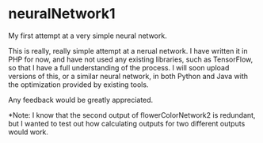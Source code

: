 # neuralNetwork1
My first attempt at a very simple neural network.

This is really, really simple attempt at a nerual network. I have written it in PHP for now, and have not used any existing libraries,
such as TensorFlow, so that I have a full understanding of the process. I will soon upload versions of this, or a similar neural network,
in both Python and Java with the optimization provided by existing tools.

Any feedback would be greatly appreciated.

*Note: I know that the second output of flowerColorNetwork2 is redundant, but I wanted to test out how calculating outputs for two
different outputs would work.
